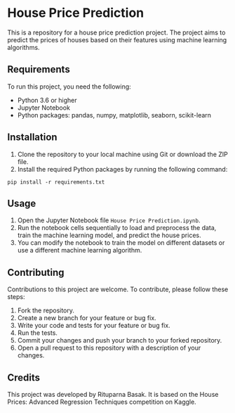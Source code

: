 # House Price Prediction

This is a repository for a house price prediction project. The project aims to predict the prices of houses based on their features using machine learning algorithms.

## Requirements

To run this project, you need the following:

- Python 3.6 or higher
- Jupyter Notebook
- Python packages: pandas, numpy, matplotlib, seaborn, scikit-learn

## Installation

1. Clone the repository to your local machine using Git or download the ZIP file.
2. Install the required Python packages by running the following command:

```
pip install -r requirements.txt
```

## Usage

1. Open the Jupyter Notebook file `House Price Prediction.ipynb`.
2. Run the notebook cells sequentially to load and preprocess the data, train the machine learning model, and predict the house prices.
3. You can modify the notebook to train the model on different datasets or use a different machine learning algorithm.

## Contributing

Contributions to this project are welcome. To contribute, please follow these steps:

1. Fork the repository.
2. Create a new branch for your feature or bug fix.
3. Write your code and tests for your feature or bug fix.
4. Run the tests.
5. Commit your changes and push your branch to your forked repository.
6. Open a pull request to this repository with a description of your changes.

## Credits

This project was developed by Rituparna Basak. It is based on the House Prices: Advanced Regression Techniques competition on Kaggle.
